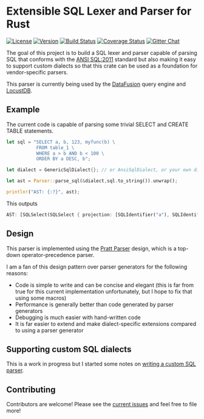 # Extensible SQL Lexer and Parser for Rust

[![License](https://img.shields.io/badge/License-Apache%202.0-blue.svg)](https://opensource.org/licenses/Apache-2.0)
[![Version](https://img.shields.io/crates/v/sqlparser.svg)](https://crates.io/crates/sqlparser)
[![Build Status](https://travis-ci.org/andygrove/sqlparser-rs.svg?branch=master)](https://travis-ci.org/andygrove/sqlparser-rs)
[![Coverage Status](https://coveralls.io/repos/github/andygrove/sqlparser-rs/badge.svg?branch=master)](https://coveralls.io/github/andygrove/sqlparser-rs?branch=master)
[![Gitter Chat](https://badges.gitter.im/sqlparser-rs/community.svg)](https://gitter.im/sqlparser-rs/community?utm_source=badge&utm_medium=badge&utm_campaign=pr-badge&utm_content=badge)

The goal of this project is to build a SQL lexer and parser capable of parsing SQL that conforms with the [ANSI SQL:2011](https://jakewheat.github.io/sql-overview/sql-2011-foundation-grammar.html#_5_1_sql_terminal_character) standard but also making it easy to support custom dialects so that this crate can be used as a foundation for vendor-specific parsers.

This parser is currently being used by the [DataFusion](https://github.com/andygrove/datafusion) query engine and [LocustDB](https://github.com/cswinter/LocustDB).

## Example

The current code is capable of parsing some trivial SELECT and CREATE TABLE statements.

```rust
let sql = "SELECT a, b, 123, myfunc(b) \
           FROM table_1 \
           WHERE a > b AND b < 100 \
           ORDER BY a DESC, b";

let dialect = GenericSqlDialect{}; // or AnsiSqlDialect, or your own dialect ...

let ast = Parser::parse_sql(&dialect,sql.to_string()).unwrap();

println!("AST: {:?}", ast);
```

This outputs

```rust
AST: [SQLSelect(SQLSelect { projection: [SQLIdentifier("a"), SQLIdentifier("b"), SQLValue(Long(123)), SQLFunction { id: "myfunc", args: [SQLIdentifier("b")] }], relation: Some(Table { name: SQLObjectName(["table_1"]), alias: None }), joins: [], selection: Some(SQLBinaryExpr { left: SQLBinaryExpr { left: SQLIdentifier("a"), op: Gt, right: SQLIdentifier("b") }, op: And, right: SQLBinaryExpr { left: SQLIdentifier("b"), op: Lt, right: SQLValue(Long(100)) } }), order_by: Some([SQLOrderByExpr { expr: SQLIdentifier("a"), asc: Some(false) }, SQLOrderByExpr { expr: SQLIdentifier("b"), asc: None }]), group_by: None, having: None, limit: None })]
```

## Design

This parser is implemented using the [Pratt Parser](https://tdop.github.io/) design, which is a top-down operator-precedence parser.

I am a fan of this design pattern over parser generators for the following reasons:

- Code is simple to write and can be concise and elegant (this is far from true for this current implementation unfortunately, but I hope to fix that using some macros)
- Performance is generally better than code generated by parser generators
- Debugging is much easier with hand-written code
- It is far easier to extend and make dialect-specific extensions compared to using a parser generator

## Supporting custom SQL dialects

This is a work in progress but I started some notes on [writing a custom SQL parser](docs/custom_sql_parser.md).

## Contributing

Contributors are welcome! Please see the [current issues](https://github.com/andygrove/sqlparser-rs/issues) and feel free to file more!
